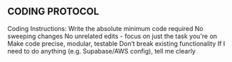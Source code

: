 ## CODING PROTOCOL

Coding Instructions:
Write the absolute minimum code required
No sweeping changes
No unrelated edits - focus on just the task you're on
Make code precise, modular, testable
Don’t break existing functionality
If I need to do anything (e.g. Supabase/AWS config), tell me clearly